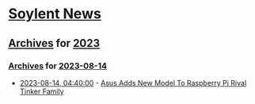# [Soylent News](../../../README.md)

## [Archives](../../index.md) for [2023](../index.md)

### [Archives](../../index.md) for [2023-08-14](index.md)

* [2023-08-14, 04:40:00](https://soylentnews.org/article.pl?sid=23/08/13/025252&from=rss) - [Asus Adds New Model To Raspberry Pi Rival Tinker Family](https://soylentnews.org/article.pl?sid=23/08/13/025252&from=rss)
